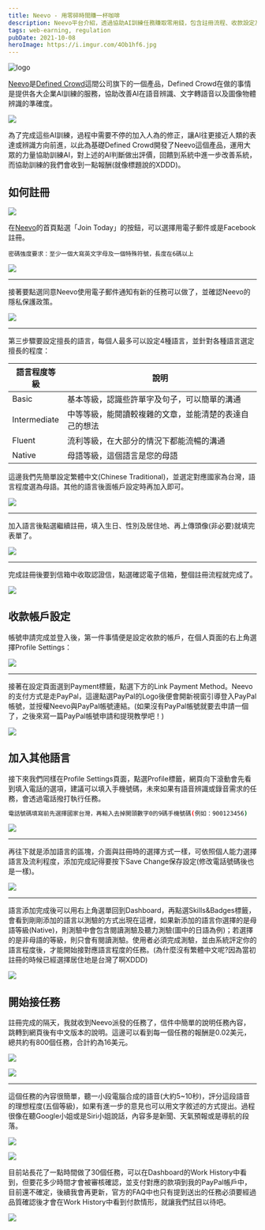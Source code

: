 ```yaml
---
title: Neevo - 用零碎時間賺一杯咖啡
description: Neevo平台介紹，透過協助AI訓練任務賺取零用錢，包含註冊流程、收款設定及任務執行
tags: web-earning, regulation
pubDate: 2021-10-08
heroImage: https://i.imgur.com/4Ob1hf6.jpg
---
```


![logo](https://i.imgur.com/4Ob1hf6.jpg)

[Neevo](https://www.neevo.ai/)是[Defined Crowd](https://www.definedcrowd.com/)這間公司旗下的一個產品，Defined Crowd在做的事情是提供各大企業AI訓練的服務，協助改善AI在語音辨識、文字轉語音以及圖像物體辨識的準確度。

![](https://i.imgur.com/HlTqfYY.jpg)

為了完成這些AI訓練，過程中需要不停的加入人為的修正，讓AI往更接近人類的表達或辨識方向前進，以此為基礎Defined Crowd開發了Neevo這個產品，運用大眾的力量協助訓練AI，對上述的AI判斷做出評價，回饋到系統中進一步改善系統，而協助訓練的我們會收到一點報酬(就像標題說的XDDD)。

## 如何註冊

![](https://i.imgur.com/vH7gi6a.jpg)

在[Neevo](https://www.neevo.ai/)的首頁點選「Join Today」的按鈕，可以選擇用電子郵件或是Facebook註冊。

```
密碼強度要求：至少一個大寫英文字母及一個特殊符號，長度在6碼以上
```

![](https://i.imgur.com/vI7mvJW.jpg)

---

接著要點選同意Neevo使用電子郵件通知有新的任務可以做了，並確認Neevo的隱私保護政策。

![](https://i.imgur.com/I9zPlTD.jpg)

---
第三步驟要設定擅長的語言，每個人最多可以設定4種語言，並針對各種語言選定擅長的程度：

|語言程度等級|說明|
|---|---|
|Basic|基本等級，認識些許單字及句子，可以簡單的溝通|
|Intermediate|中等等級，能閱讀較複雜的文章，並能清楚的表達自己的想法|
|Fluent|流利等級，在大部分的情況下都能流暢的溝通|
|Native|母語等級，這個語言是您的母語|

這邊我們先簡單設定繁體中文(Chinese Traditional)，並選定對應國家為台灣，語言程度選為母語。其他的語言後面帳戶設定時再加入即可。

![](https://i.imgur.com/cnYo0E3.jpg)

---

加入語言後點選繼續註冊，填入生日、性別及居住地、再上傳頭像(非必要)就填完表單了。

![](https://i.imgur.com/hn0KLxC.jpg)

---
完成註冊後要到信箱中收取認證信，點選確認電子信箱，整個註冊流程就完成了。

![](https://i.imgur.com/ANXpWU4.jpg)

## 收款帳戶設定

帳號申請完成並登入後，第一件事情便是設定收款的帳戶，在個人頁面的右上角選擇Profile Settings：

![](https://i.imgur.com/JRmKIHZ.jpg)

---

接著在設定頁面選到Payment標籤，點選下方的Link Payment Method。Neevo的支付方式是走PayPal，這邊點選PayPal的Logo後便會開新視窗引導登入PayPal帳號，並授權Neevo與PayPal帳號連結。(如果沒有PayPal帳號就要去申請一個了，之後來寫一篇PayPal帳號申請和提現教學吧！)

![](https://i.imgur.com/PZ4ufER.jpg)

## 加入其他語言

接下來我們同樣在Profile Settings頁面，點選Profile標籤，網頁向下滾動會先看到填入電話的選項，建議可以填入手機號碼，未來如果有語音辨識或錄音需求的任務，會透過電話撥打執行任務。

```bash
電話號碼填寫前先選擇國家台灣，再輸入去掉開頭數字0的9碼手機號碼(例如：900123456)
```

![](https://i.imgur.com/SUDo7hs.jpg)

---

再往下就是添加語言的區塊，介面與註冊時的選擇方式一樣，可依照個人能力選擇語言及流利程度，添加完成記得要按下Save Change保存設定(修改電話號碼後也是一樣)。

![](https://i.imgur.com/RtVDr40.jpg)

---
語言添加完成後可以用右上角選單回到Dashboard，再點選Skills&Badges標籤，會看到剛剛添加的語言以測驗的方式出現在這裡，如果新添加的語言你選擇的是母語等級(Native)，則測驗中會包含閱讀測驗及聽力測驗(圖中的日語為例)；若選擇的是非母語的等級，則只會有閱讀測驗。使用者必須完成測驗，並由系統評定你的語言程度後，才能開始接對應語言程度的任務。(為什麼沒有繁體中文呢?因為當初註冊的時候已經選擇居住地是台灣了啊XDDD)

![](https://i.imgur.com/xgzebM3.jpg)

## 開始接任務

註冊完成的隔天，我就收到Neevo派發的任務了，信件中簡單的說明任務內容，跳轉到網頁後有中文版本的說明。這邊可以看到每一個任務的報酬是0.02美元，總共約有800個任務，合計約為16美元。

![](https://i.imgur.com/OiPRWgM.jpg)

![](https://i.imgur.com/qHWqstu.jpg)

---

這個任務的內容很簡單，聽一小段電腦合成的語音(大約5~10秒)，評分這段語音的理想程度(五個等級)，如果有進一步的意見也可以用文字敘述的方式提出。過程很像在聽Google小姐或是Siri小姐說話，內容多是新聞、天氣預報或是導航的段落。

![](https://i.imgur.com/MjEpXU8.jpg)

![](https://i.imgur.com/XsGYNxA.jpg)

目前站長花了一點時間做了30個任務，可以在Dashboard的Work History中看到，但要花多少時間才會被審核確認，並支付對應的款項到我的PayPal帳戶中，目前還不確定，後續我會再更新，官方的FAQ中也只有提到送出的任務必須要經過品質確認後才會在Work History中看到付款情形，就讓我們拭目以待吧。

![](https://i.imgur.com/rEaeDkR.jpg)
